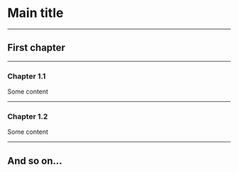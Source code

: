# Main title

---
## First chapter

---
### Chapter 1.1

Some content

---
### Chapter 1.2

Some content

---
## And so on...